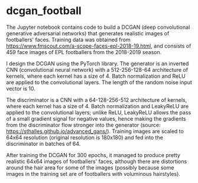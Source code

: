 # dcgan_football

The Jupyter notebook contains code to build a DCGAN (deep convolutional generative adversarial networks) that generates realistic images of footballers' faces. Training data was obtained from https://www.fmscout.com/a-scope-faces-epl-2018-19.html, and consists of 459 face images of EPL footballers from the 2018-2019 season.

I design the DCGAN using the PyTorch library. The generator is an inverted CNN (convolutional neural network) with a 512-256-128-64 architecture of kernels, where each kernel has a size of 4. Batch normalization and ReLU are applied to the convolutional layers. The length of the random noise input vector is 10.

The discriminator is a CNN with a 64-128-256-512 architecture of kernels, where each kernel has a size of 4. Batch normalization and LeakyReLU are applied to the convolutional layers; unlike ReLU, LeakyReLU allows the pass of a small gradient signal for negative values, hence making the gradients from the discriminator flow stronger into the generator (source: https://sthalles.github.io/advanced_gans/). Training images are scaled to 64x64 resolution (original resolution is 180x180) and fed into the discriminator in batches of 64.

After training the DCGAN for 300 epochs, it managed to produce pretty realistic 64x64 images of footballers' faces, although there are distortions around the hair area for some of the images (possibly because some images in the training set are of footballers with voluminous hairstyles).

